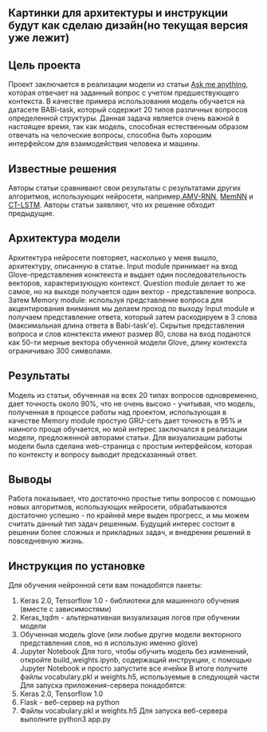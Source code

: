 ## Картинки для архитектуры и инструкции будут как сделаю дизайн(но текущая версия уже лежит)

## Цель проекта
Проект заключается в реализации модели из статьи [Ask me anything](https://arxiv.org/pdf/1506.07285.pdf), которая отвечает на заданный вопрос с учетом предшествующего контекста. В качестве примера использования модель обучается на датасете BABi-task, который содержит 20 типов различных вопросов определенной структуры. Данная задача является очень важной в настоящее время, так как модель, способная естественным образом отвечать на челоческие вопросы, способна быть хорошим интерфейсом для взаимодействия человека и машины.
## Известные решения
Авторы статьи сравнивают свои результаты с результатами других алгоритмов, использующих нейросети, например,[AMV-RNN](https://nlp.stanford.edu/pubs/SocherHuvalManningNg_EMNLP2012.pdf), [MemNN](https://arxiv.org/pdf/1503.08895.pdf) и [CT-LSTM](https://arxiv.org/pdf/1503.00075.pdf). Авторы статьи заявляют, что их решение обходит предыдущие.
## Архитектура модели
Архитектура нейросети повторяет, насколько у меня вышло, архитектуру, описанную в статье. Input module принимает на вход Glove-представления конктекста и выдает один последовательность векторов, характеризующую контекст. Question module делает то же самое, но на выходе получается один вектор - представление вопроса. Затем Memory module: используя представление вопроса для акцентирования внимания мы делаем проход по выходу Input module и получаем представление ответа, который затем раскодируем в 3 слова (максимальная длина ответа в Babi-task'е). Скрытые представления вопроса и слов конктекста имеют размер 80, слова на вход подаются как 50-ти мерные вектора обученной модели Glove, длину контекста ограничиваю 300 символами.
## Результаты
Модель из статьи, обученная на всех 20 типах вопросов одновременно, дает точность около 90%, что не очень высоко - учитывая, что модель, полученная в процессе работы над проектом, использующая в качестве Memory module простую GRU-сеть дает точность в 95% и намного проще обучается, но мой интерес заключался в реализации модели, предложенной авторами статьи.
Для визуализации работы модели была сделана web-страница с простым интерфейсом, которая по контексту и вопросу выводит предсказанный ответ.
## Выводы
Работа показывает, что достаточно простые типы вопросов с помощью новых алгоритмов, использующих нейросети, обрабатываются достаточно успешно - по крайней мере выден прогресс, и мы можем считать данный тип задач решенным. Будущий интерес состоит в решении более сложных и прикладных задач, и внедрении решений в повседневную жизнь. 
## Инструкция по установке
Для обучения нейронной сети вам понадобятся пакеты:
1) Keras 2.0, Tensorflow 1.0 - библиотеки для машинного обучения (вместе с зависимостями)
2) Keras_tqdm - альтернативная визуализация логов при обучении модели
3) Обученная модель glove (или любые другие модели векторного представления слов, но я использую именно glove)
4) Jupyter Notebook
Для того, чтобы обучить модель без изменений, откройте build_weights.ipynb, содержащий инструкции, с помощью Jupyter Notebook и просто запустите все ячейки
В итоге получите файлы vocabulary.pkl и weights.h5, используемые в следующей части
Для запуска приложения-сервера понадобятся:
1) Keras 2.0, Tensorflow 1.0
2) Flask - веб-сервер на python
3) Файлы vocabulary.pkl и weights.h5
Для запуска веб-сервера выполните python3 app.py
